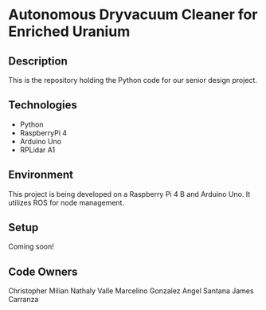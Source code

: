 # Autonomous Dryvacuum Cleaner for Enriched Uranium

## Description
This is the repository holding the Python code for our senior design project. 

## Technologies
- Python
- RaspberryPi 4
- Arduino Uno
- RPLidar A1

## Environment
This project is being developed on a Raspberry Pi 4 B and Arduino Uno. It utilizes ROS for node management.  

## Setup
Coming soon!

## Code Owners
Christopher Milian
Nathaly Valle
Marcelino Gonzalez
Angel Santana
James Carranza 
